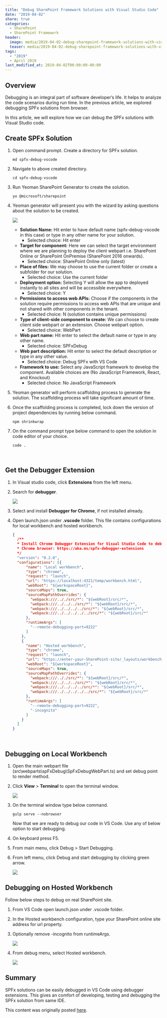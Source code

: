 ```yaml
---
title: "Debug SharePoint Framework Solutions with Visual Studio Code"
date: "2019-04-02"
share: true
categories:
  - SharePoint
  - SharePoint Framework
header:
  image: media/2019-04-02-debug-sharepoint-framework-solutions-with-visual-studio-code/02.png
  teaser: media/2019-04-02-debug-sharepoint-framework-solutions-with-visual-studio-code/02.png
tags:
  - "2019"
  - April 2019
last_modified_at: 2019-04-02T00:00:00-00:00
---
```


## Overview

Debugging is an integral part of software developer’s life. It helps to analyze the code scenarios during run time. In the previous article, we explored debugging SPFx solutions from browser.

In this article, we will explore how we can debug the SPFx solutions with Visual Studio code.


## Create SPFx Solution

1. Open command prompt. Create a directory for SPFx solution.

    ```
    md spfx-debug-vscode
    ```

2. Navigate to above created directory.

    ```
    cd spfx-debug-vscode
    ```

3. Run Yeoman SharePoint Generator to create the solution.

    ```
    yo @microsoft/sharepoint
    ```

4. Yeoman generator will present you with the wizard by asking questions about the solution to be created.

    ![](/media/2019-04-02-debug-sharepoint-framework-solutions-with-visual-studio-code/01.png)

    - **Solution Name:** Hit enter to have default name (spfx-debug-vscode in this case) or type in any other name for your solution.
        - Selected choice: Hit enter
    - **Target for component:** Here we can select the target environment where we are planning to deploy the client webpart i.e. SharePoint Online or SharePoint OnPremise (SharePoint 2016 onwards).
        - Selected choice: SharePoint Online only (latest)
    - **Place of files:** We may choose to use the current folder or create a subfolder for our solution.
        - Selected choice: Use the current folder
    - **Deployment option:** Selecting Y will allow the app to deployed instantly to all sites and will be accessible everywhere.
        - Selected choice: Y
    - **Permissions to access web APIs:** Choose if the components in the solution require permissions to access web APIs that are unique and not shared with other components in the tenant.
        - Selected choice: N (solution contains unique permissions)
    - **Type of client-side component to create:** We can choose to create client side webpart or an extension. Choose webpart option.
        - Selected choice: WebPart
    - **Web part name:** Hit enter to select the default name or type in any other name.
        - Selected choice: SPFxDebug
    - **Web part description:** Hit enter to select the default description or type in any other value.
        - Selected choice: Debug SPFx with VS Code
    - **Framework to use:** Select any JavaScript framework to develop the component. Available choices are (No JavaScript Framework, React, and Knockout)
        - Selected choice: No JavaScript Framework

5. Yeoman generator will perform scaffolding process to generate the solution. The scaffolding process will take significant amount of time.
6. Once the scaffolding process is completed, lock down the version of project dependencies by running below command.

    ```
    npm shrinkwrap
    ```

7. On the command prompt type below command to open the solution in code editor of your choice.

    ```
    code .
    ```
 

## Get the Debugger Extension

1. In Visual studio code, click **Extensions** from the left menu.
2. Search for **debugger**.

    ![](/media/2019-04-02-debug-sharepoint-framework-solutions-with-visual-studio-code/02.png)

3. Select and install **Debugger for Chrome**, if not installed already.
4. Open launch.json under **.vscode** folder. This file contains configurations for local workbench and hosted workbench.

    ```json
    {  
      /** 
      * Install Chrome Debugger Extension for Visual Studio Code to debug your components with the 
      * Chrome browser: https://aka.ms/spfx-debugger-extensions 
      */  
      "version": "0.2.0",  
      "configurations": [{  
          "name": "Local workbench",  
          "type": "chrome",  
          "request": "launch",  
          "url": "https://localhost:4321/temp/workbench.html",  
          "webRoot": "${workspaceRoot}",  
          "sourceMaps": true,  
          "sourceMapPathOverrides": {  
            "webpack:///.././src/*": "${webRoot}/src/*",  
            "webpack:///../../../src/*": "${webRoot}/src/*",  
            "webpack:///../../../../src/*": "${webRoot}/src/*",  
            "webpack:///../../../../../src/*": "${webRoot}/src/*"  
          },  
          "runtimeArgs": [  
            "--remote-debugging-port=9222"  
          ]  
        },  
        {  
          "name": "Hosted workbench",  
          "type": "chrome",  
          "request": "launch",  
          "url": "https://enter-your-SharePoint-site/_layouts/workbench.aspx",  
          "webRoot": "${workspaceRoot}",  
          "sourceMaps": true,  
          "sourceMapPathOverrides": {  
            "webpack:///.././src/*": "${webRoot}/src/*",  
            "webpack:///../../../src/*": "${webRoot}/src/*",  
            "webpack:///../../../../src/*": "${webRoot}/src/*",  
            "webpack:///../../../../../src/*": "${webRoot}/src/*"  
          },  
          "runtimeArgs": [  
            "--remote-debugging-port=9222",  
            "-incognito"  
          ]  
        }  
      ]  
    }
    ```
 

## Debugging on Local Workbench

1. Open the main webpart file (src\webparts\spFxDebug\SpFxDebugWebPart.ts) and set debug point to render method.
2. Click **View** > **Terminal** to open the terminal window.

    ![](/media/2019-04-02-debug-sharepoint-framework-solutions-with-visual-studio-code/03.png)

3. On the terminal window type below command.

    ```
    gulp serve --nobrowser
    ```

    Now that we are ready to debug our code in VS Code. Use any of below option to start debugging.

4. On keyboard press F5.
5. From main menu, click Debug > Start Debugging.
6. From left menu, click Debug and start debugging by clicking green arrow.

    ![](/media/2019-04-02-debug-sharepoint-framework-solutions-with-visual-studio-code/04.png)


## Debugging on Hosted Workbench

Follow below steps to debug on real SharePoint site.

1. From VS Code open launch.json under .vscode folder.
2. In the Hosted workbench configuration, type your SharePoint online site address for url property.
3. Optionally remove -incognito from runtimeArgs.

    ![](/media/2019-04-02-debug-sharepoint-framework-solutions-with-visual-studio-code/05.png)

4. From debug menu, select Hosted workbench.

    ![](/media/2019-04-02-debug-sharepoint-framework-solutions-with-visual-studio-code/06.png)


## Summary

SPFx solutions can be easily debugged in VS Code using debugger extensions. This gives an comfort of developing, testing and debugging the SPFx solution from same IDE.

This content was originally posted [here](https://www.c-sharpcorner.com/article/using-react-components-in-spfx-extension-application-customizer/).
